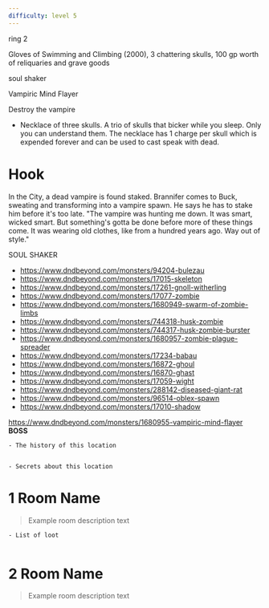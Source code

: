 ```yaml
---
difficulty: level 5
---
```

   ring 2 


Gloves of Swimming and Climbing (2000), 3 chattering skulls, 100 gp worth of reliquaries and grave goods

soul shaker

Vampiric Mind Flayer

Destroy the vampire

- Necklace of three skulls. A trio of skulls that bicker while you sleep. Only you can understand them. The necklace has 1 charge per skull which is expended forever and can be used to cast speak with dead.

# Hook
In the City, a dead vampire is found staked. Brannifer comes to Buck, sweating and transforming into a vampire spawn. He says he has to stake him before it's too late. "The vampire was hunting me down. It was smart, wicked smart. But something's gotta be done before more of these things come. It was wearing old clothes, like from a hundred years ago. Way out of style."

SOUL SHAKER

- https://www.dndbeyond.com/monsters/94204-bulezau
- https://www.dndbeyond.com/monsters/17015-skeleton
- https://www.dndbeyond.com/monsters/17261-gnoll-witherling
- https://www.dndbeyond.com/monsters/17077-zombie
- https://www.dndbeyond.com/monsters/1680949-swarm-of-zombie-limbs
- https://www.dndbeyond.com/monsters/744318-husk-zombie
- https://www.dndbeyond.com/monsters/744317-husk-zombie-burster
- https://www.dndbeyond.com/monsters/1680957-zombie-plague-spreader
- https://www.dndbeyond.com/monsters/17234-babau
- https://www.dndbeyond.com/monsters/16872-ghoul
- https://www.dndbeyond.com/monsters/16870-ghast
- https://www.dndbeyond.com/monsters/17059-wight
- https://www.dndbeyond.com/monsters/288142-diseased-giant-rat
- https://www.dndbeyond.com/monsters/96514-oblex-spawn
- https://www.dndbeyond.com/monsters/17010-shadow

https://www.dndbeyond.com/monsters/1680955-vampiric-mind-flayer **BOSS**

```ad-history
- The history of this location


```

```ad-Secrets
- Secrets about this location
```


# 1 Room Name
> Example room description text

```ad-loot
- List of loot


```

# 2 Room Name
> Example room description text